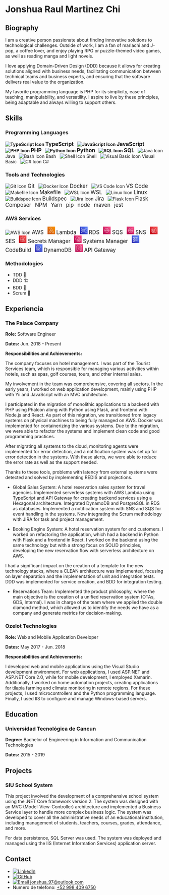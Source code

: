 # Jonshua Raul Martinez Chi

## Biography

I am a creative person passionate about finding innovative solutions to technological challenges. Outside of work, I am a fan of mariachi and J-pop, a coffee lover, and enjoy playing RPG or puzzle-themed video games, as well as reading manga and light novels.

I love applying Domain-Driven Design (DDD) because it allows for creating solutions aligned with business needs, facilitating communication between technical teams and business experts, and ensuring that the software delivers real value to the organization.

My favorite programming language is PHP for its simplicity, ease of teaching, manipulability, and versatility. I aspire to live by these principles, being adaptable and always willing to support others.

## Skills

### Programming Languages

<p>
  <strong><img src="https://img.icons8.com/color/24/000000/typescript.png" alt="TypeScript Icon"> <span style="font-size: larger;">TypeScript</span> &nbsp;</strong>
  <strong><img src="https://img.icons8.com/color/24/000000/javascript.png" alt="JavaScript Icon"> <span style="font-size: larger;">JavaScript</span> &nbsp;</strong>
  <strong><img src="https://img.icons8.com/officel/24/000000/php-logo.png" alt="PHP Icon"> <span style="font-size: larger;">PHP</span> &nbsp;</strong>
  <strong><img src="https://img.icons8.com/color/24/000000/python.png" alt="Python Icon"> <span style="font-size: larger;">Python</span> &nbsp;</strong>
  <strong><img src="https://img.icons8.com/color/24/000000/sql.png" alt="SQL Icon"> <span style="font-size: larger;">SQL</span> &nbsp;</strong>
  <img src="https://img.icons8.com/color/16/000000/java-coffee-cup-logo.png" alt="Java Icon"> Java &nbsp;
  <img src="https://img.icons8.com/windows/16/000000/console.png" alt="Bash Icon"> Bash &nbsp;
  <img src="https://img.icons8.com/windows/16/000000/console.png" alt="Shell Icon"> Shell &nbsp;
  <img src="https://img.icons8.com/color/16/000000/visual-studio.png" alt="Visual Basic Icon"> Visual Basic &nbsp;
  <img src="https://img.icons8.com/color/16/000000/c-sharp-logo.png" alt="C# Icon"> C#
</p>

### Tools and Technologies

<p>
  <img src="https://img.icons8.com/color/24/000000/git.png" alt="Git Icon"> <span style="font-size: larger;">Git</span> &nbsp;
  <img src="https://img.icons8.com/color/24/000000/docker.png" alt="Docker Icon"> <span style="font-size: larger;">Docker</span> &nbsp;
  <img src="https://img.icons8.com/color/24/000000/visual-studio-code-2019.png" alt="VS Code Icon"> <span style="font-size: larger;">VS Code</span> &nbsp;
  <img src="https://img.icons8.com/color/24/000000/file.png" alt="Makefile Icon"> <span style="font-size: larger;">Makefile</span> &nbsp;
  <img src="https://img.icons8.com/color/24/000000/windows-10.png" alt="WSL Icon"> <span style="font-size: larger;">WSL</span> &nbsp;
  <img src="https://img.icons8.com/color/24/000000/linux.png" alt="Linux Icon"> <span style="font-size: larger;">Linux</span> &nbsp;
  <img src="https://img.icons8.com/color/24/000000/settings.png" alt="Buildspec Icon"> <span style="font-size: larger;">Buildspec</span> &nbsp;
  <img src="https://img.icons8.com/color/24/000000/jira.png" alt="Jira Icon" width="24"> <span style="font-size: larger;">Jira</span> &nbsp;
  <img src="https://img.icons8.com/color/24/000000/flask.png" alt="Flask Icon" width="24"> <span style="font-size: larger;">Flask</span> &nbsp;
  <span style="font-size: larger;">Composer</span> &nbsp;
  <span style="font-size: larger;">NPM</span> &nbsp;
  <span style="font-size: larger;">Yarn</span> &nbsp;
  <span style="font-size: larger;">pip</span> &nbsp;
  <span style="font-size: larger;">node</span> &nbsp;
  <span style="font-size: larger;">maven</span> &nbsp;
  <span style="font-size: larger;">jest</span> &nbsp;
</p>

### AWS Services

<p>
  <img src="https://img.icons8.com/color/24/000000/amazon-web-services.png" alt="AWS Icon"> <span style="font-size: larger;">AWS</span> &nbsp;
  <img src="aws/lambda.png" alt="Lambda Icon" width="24"> <span style="font-size: larger;">Lambda</span> &nbsp;
  <img src="aws/rds.png" alt="RDS Icon" width="24"> <span style="font-size: larger;">RDS</span> &nbsp;
  <img src="aws/sqs.png" alt="SQS Icon" width="24"> <span style="font-size: larger;">SQS</span> &nbsp;
  <img src="aws/sns.png" alt="SNS Icon" width="24"> <span style="font-size: larger;">SNS</span> &nbsp;
  <img src="aws/ses.png" alt="SES Icon" width="24"> <span style="font-size: larger;">SES</span> &nbsp;
  <img src="aws/se.png" alt="Secrets Manager Icon" width="24"> <span style="font-size: larger;">Secrets Manager</span> &nbsp;
  <img src="aws/sm.png" alt="Systems Manager Icon" width="24"> <span style="font-size: larger;">Systems Manager</span> &nbsp;
  <img src="aws/cb.png" alt="CodeBuild Icon" width="24"> <span style="font-size: larger;">CodeBuild</span> &nbsp;
  <img src="aws/DynamoDB.png" alt="DynamoDB Icon" width="24"> <span style="font-size: larger;">DynamoDB</span> &nbsp;
  <img src="aws/APIGateway.png" alt="APIGateway Icon" width="24"> <span style="font-size: larger;">API Gateway</span> &nbsp;
</p>

### Methodologies

- TDD 🧪
- DDD 🏗️
- BDD 📝
- Scrum 🏃

## Experiencia

### The Palace Company

**Role:** Software Engineer

**Dates:** Jun. 2018 - Present

**Responsibilities and Achievements:**

The company focuses on hotel management. I was part of the Tourist Services team, which is responsible for managing various activities within hotels, such as spas, golf courses, tours, and other internal sales.

My involvement in the team was comprehensive, covering all sectors. In the early years, I worked on web application development, mainly using PHP with Yii and JavaScript with an MVC architecture.

I participated in the migration of monolithic applications to a backend with PHP using Phalcon along with Python using Flask, and frontend with Node.js and React. As part of this migration, we transitioned from legacy systems on physical machines to being fully managed on AWS. Docker was implemented for containerizing the various systems. Due to the migration, we were able to refactor the systems and implement clean code and good programming practices.

After migrating all systems to the cloud, monitoring agents were implemented for error detection, and a notification system was set up for error detection in the systems. With these alerts, we were able to reduce the error rate as well as the support needed.

Thanks to these tools, problems with latency from external systems were detected and solved by implementing REDIS and projections.

- Global Sales System: A hotel reservation sales system for travel agencies. Implemented serverless systems with AWS Lambda using TypeScript and API Gateway for creating backend services using a Hexagonal architecture. Integrated DynamoDB and PostgreSQL in RDS as databases. Implemented a notification system with SNS and SQS for event handling in the systems. Now integrating the Scrum methodology with JIRA for task and project management.

- Booking Engine System: A hotel reservation system for end customers. I worked on refactoring the application, which had a backend in Python with Flask and a frontend in React. I worked on the backend using the same technology but with a strong focus on SOLID principles, developing the new reservation flow with serverless architecture on AWS.

I had a significant impact on the creation of a template for the new technology stacks, where a CLEAN architecture was implemented, focusing on layer separation and the implementation of unit and integration tests. DDD was implemented for service creation, and BDD for integration testing.

- Reservations Team: Implemented the product philosophy, where the main objective is the creation of a unified reservation system (OTAs, GDS, Internal). I was in charge of the team where we applied the double diamond method, which allowed us to identify the needs we have as a company and generate metrics for decision-making.
  
### Ozelot Technologies

**Role:** Web and Mobile Application Developer

**Dates:** May 2017 - Jun. 2018

**Responsibilities and Achievements:**

I developed web and mobile applications using the Visual Studio development environment. For web applications, I used ASP.NET and ASP.NET Core 2.0, while for mobile development, I employed Xamarin. Additionally, I worked on home automation projects, creating applications for tilapia farming and climate monitoring in remote regions. For these projects, I used microcontrollers and the Python programming language. Finally, I used IIS to configure and manage Windows-based servers.

## Education

### Universidad Tecnológica de Cancun

**Degree:** Bachelor of Engineering in Information and Communication Technologies

**Dates:** 2015 - 2019

## Projects

### SIU School System

This project involved the development of a comprehensive school system using the .NET Core framework version 2. The system was designed with an MVC (Model-View-Controller) architecture and implemented a Business Service layer to handle more complex business logic. The system was developed to cover all the administrative needs of an educational institution, including management of students, teachers, courses, grades, attendance, and more.

For data persistence, SQL Server was used. The system was deployed and managed using the IIS (Internet Information Services) application server.

## Contact

- <a href="https://mx.linkedin.com/in/jonshua-raul-martinez-chi-202010140" target="_blank"><img src="https://img.shields.io/badge/LinkedIn--_.svg?style=social&logo=linkedin" alt="LinkedIn"></a>
- <a href="https://github.com/jonjefemet" target="_blank"><img src="https://img.shields.io/badge/GitHub--_.svg?style=social&logo=github" alt="GitHub"></a>
- <a href="mailto:jonshua_97@outlook.com" target="_blank"><img src="https://img.shields.io/badge/Email--_.svg?style=social&logo=gmail" alt="Email"> jonshua_97@outlook.com</a>
- Numero de telefono: <a href="tel:+529984096750">+52 998 409 6750</a>
